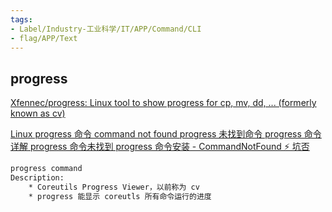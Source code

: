 ```yaml
---
tags:
- Label/Industry-工业科学/IT/APP/Command/CLI
- flag/APP/Text
---
```


## progress

[Xfennec/progress: Linux tool to show progress for cp, mv, dd, ... (formerly known as cv)](https://github.com/Xfennec/progress)

[Linux progress 命令 command not found progress 未找到命令 progress 命令详解 progress 命令未找到 progress 命令安装 - CommandNotFound ⚡️ 坑否](https://commandnotfound.cn/linux/1/216/progress-%E5%91%BD%E4%BB%A4)


```bash
progress command
Description:
    * Coreutils Progress Viewer，以前称为 cv
    * progress 能显示 coreutls 所有命令运行的进度

```